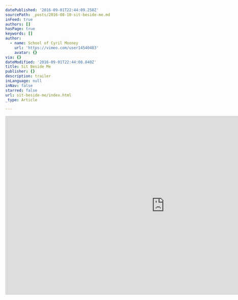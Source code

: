 ```yaml
---
datePublished: '2016-09-01T22:44:09.258Z'
sourcePath: _posts/2016-08-10-sit-beside-me.md
inFeed: true
authors: []
hasPage: true
keywords: []
author:
  - name: School of Cyril Mooney
    url: 'https://vimeo.com/user14540483'
    avatar: {}
via: {}
dateModified: '2016-09-01T22:44:08.840Z'
title: Sit Beside Me
publisher: {}
description: trailer
inLanguage: null
inNav: false
starred: false
url: sit-beside-me/index.html
_type: Article

---
```

<iframe src="https://cdn.embedly.com/widgets/media.html?src=https%3A%2F%2Fplayer.vimeo.com%2Fvideo%2F91394319&amp;url=https%3A%2F%2Fvimeo.com%2F91394319&amp;image=https%3A%2F%2Fi.vimeocdn.com%2Fvideo%2F470727677_1280.jpg&amp;key=b7d04c9b404c499eba89ee7072e1c4f7&amp;type=text%2Fhtml&amp;schema=vimeo" width="1000" height="563" scrolling="no" frameborder="0" allowfullscreen="" style=""></iframe>